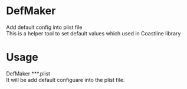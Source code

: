# DefMaker
Add default config into plist file <br/>
This is a helper tool to set default values which used in Coastline library

# Usage
DefMaker \*\*\*.plist <br/>
It will be add default configuare into the plist file.
